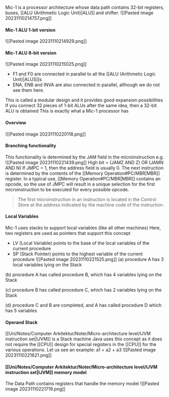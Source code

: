 Mic-1 is a processor architecture whose
data path contains 32-bit registers, buses,
[[ALU (Arithmetic Logic Unit)|ALU]] and shifter.
![[Pasted image 20231110214757.png]]

#### Mic-1 ALU 1-bit version
![[Pasted image 20231110214929.png]]

#### Mic-1 ALU 8-bit version
![[Pasted image 20231110215025.png]]
* F1 and F0 are connected in parallel to all the [[ALU (Arithmetic Logic Unit)|ALUS]]s
* ENA, ENB and INVA are also connected in parallel, although we do not see them here.

This is called a modular design and it provides good expansion possibilities If you connect 32 pieces of 1-bit ALUs after the same idea, then a 32-bit ALU is obtained This is exactly what a Mic-1 processor has

#### Overview
![[Pasted image 20231110220118.png]]

#### Branching functionality
This functionality is determined by the JAM field in the microinstruction e.g.
![[Pasted image 20231110221439.png]]
High bit = (JAMZ AND Z) OR (JAMN AND N)
If JMPC = 1, then the address field is usually 0. The next instruction is determined by the contents of the [[Memory Operation#PC/MBR|MBR]] register. In a typical use, [[Memory Operation#PC/MBR|MBR]] contains an opcode, so the use of JMPC will result in a unique selection for the first microinstruction to be executed for every possible opcode. 

>The first microinstruction in an instruction is located in the Control Store at the address indicated by the machine code of the instruction. 

#### Local Variables
Mic-1 uses stacks to support local variables (like all other machines)
Here, two registers are used as pointers that support this concept
* LV (Local Variable) points to the base of the local variables of the current procedure
* SP (Stack Pointer) points to the highest variable of the current procedure
![[Pasted image 20231110221525.png]]
(a) procedure A has 3 local variables lying on the Stack

(b) procedure A has called procedure B, which has 4 variables lying on the Stack

(c) procedure B has called procedure C, which has 2 variables lying on the Stack

(d) procedure C and B are completed, and A has called procedure D which has 5 variables

#### Operand Stack
[[Uni/Notes/Computer Arkitektur/Noter/Micro-architecture level/IJVM instruction set|IJVM]] is a Stack machine
Java uses this concept as it does not require the [[CPU]] design for special registers in the [[CPU]] for the various operations.
Let us see an example: a1 = a2 + a3
![[Pasted image 20231110221621.png]]

#### [[Uni/Notes/Computer Arkitektur/Noter/Micro-architecture level/IJVM instruction set|IJVM]] memory model
The Data Path contains registers that handle the memory model
![[Pasted image 20231110221719.png]]
